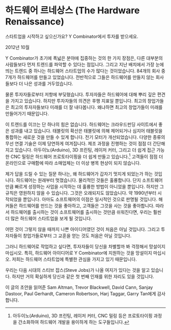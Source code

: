 # 하드웨어 르네상스 (The Hardware Renaissance)

스타트업을 시작하고 싶으신가요? Y Combinator에서 투자를 받으세요.

2012년 10월

Y Combinator가 초기에 폭넓은 분야에 집중하는 것의 한 가지 장점은, 다른 대부분의 사람들보다 먼저 트렌드를 파악할 수 있다는 점입니다. 그리고 지난 배치에서 가장 눈에 띄는 트렌드 중 하나는 하드웨어 스타트업의 수가 많다는 것이었습니다. 84개의 회사 중 7개가 하드웨어를 만들고 있었습니다. 전반적으로 그들은 하드웨어를 만들지 않는 회사들보다 더 나은 성과를 거두었습니다.

물론 투자자들로부터 저항에 부딪혔습니다. 투자자들은 하드웨어에 대해 뿌리 깊은 편견을 가지고 있습니다. 하지만 투자자들의 의견은 후행 지표일 뿐입니다. 최고의 창업가들은 최고의 투자자들보다 미래를 더 잘 내다봅니다. 왜냐하면 최고의 창업가들이 미래를 만들어가기 때문입니다.

이 트렌드를 이끄는 단 하나의 힘은 없습니다. 하드웨어는 크라우드펀딩 사이트에서 좋은 성과를 내고 있습니다. 태블릿의 확산은 태블릿에 의해 제어되거나 심지어 태블릿을 통합하는 새로운 것을 만들 수 있게 합니다. 전기 모터가 개선되었습니다. 다양한 종류의 무선 연결 기술은 이제 당연하게 여겨집니다. 제조 과정을 진행하는 것이 점점 더 간단해지고 있습니다. 아두이노(Arduino), 3D 프린팅, 레이저 커터, 그리고 더 쉽게 접근 가능한 CNC 밀링은 하드웨어 프로토타이핑을 더 쉽게 만들고 있습니다.[^1] 고객들이 점점 더 온라인으로 구매함에 따라 소매업체는 더 이상 병목 현상이 되지 않습니다.

제가 답을 드릴 수 있는 질문 하나는, 왜 하드웨어가 갑자기 멋지게 되었는가 하는 것입니다. 하드웨어는 원래부터 멋졌습니다. 물리적인 것들은 훌륭합니다. 단지 소프트웨어만큼 빠르게 성장하는 사업을 시작하는 데 훌륭한 방법이 아니었을 뿐입니다. 하지만 그 규칙은 영원하지 않을 수 있습니다. 그것은 오래되지도 않았습니다. 약 1990년부터 시작되었을 뿐입니다. 아마도 소프트웨어의 이점은 일시적인 것으로 판명될 것입니다. 해커들은 하드웨어를 만드는 것을 좋아하고, 고객들은 그것을 사는 것을 좋아합니다. 따라서 하드웨어를 출시하는 것이 소프트웨어를 출시하는 것만큼 쉬워진다면, 우리는 훨씬 더 많은 하드웨어 스타트업을 보게 될 것입니다.

어떤 것이 그렇지 않을 때까지 나쁜 아이디어였던 것이 처음은 아닐 것입니다. 그리고 투자자들이 창업가들로부터 그 교훈을 얻는 것도 처음은 아닐 것입니다.

그러니 하드웨어로 작업하고 싶다면, 투자자들이 당신을 차별할까 봐 걱정해서 망설이지 마십시오. 특히, 하드웨어 아이디어로 Y Combinator에 지원하는 것을 망설이지 마십시오. 저희는 하드웨어 스타트업에 특별한 관심을 가지고 있기 때문입니다.

우리는 다음 시대의 스티브 잡스(Steve Jobs)가 나올 여지가 있다는 것을 알고 있습니다. 하지만 거의 확실하게 당신과 같은 첫 번째 인재를 위한 자리도 있을 것입니다.

이 글의 초안을 읽어준 Sam Altman, Trevor Blackwell, David Cann, Sanjay Dastoor, Paul Gerhardt, Cameron Robertson, Harj Taggar, Garry Tan에게 감사합니다.

[^1]: 아두이노(Arduino), 3D 프린팅, 레이저 커터, CNC 밀링 등은 프로토타이핑 과정을 간소화하여 하드웨어 개발을 용이하게 하는 도구들입니다.